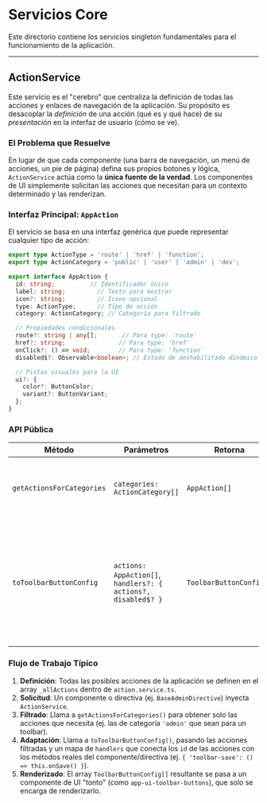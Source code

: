 <!-- File: d:\desarrollos\countries2\frontend\src\app\core\services\README.md | Last Modified: 2025-10-19 -->

# Servicios Core

Este directorio contiene los servicios singleton fundamentales para el funcionamiento de la aplicación.

---

## ActionService

Este servicio es el "cerebro" que centraliza la definición de todas las acciones y enlaces de navegación de la aplicación. Su propósito es desacoplar la *definición* de una acción (qué es y qué hace) de su *presentación* en la interfaz de usuario (cómo se ve).

### El Problema que Resuelve

En lugar de que cada componente (una barra de navegación, un menú de acciones, un pie de página) defina sus propios botones y lógica, `ActionService` actúa como la **única fuente de la verdad**. Los componentes de UI simplemente solicitan las acciones que necesitan para un contexto determinado y las renderizan.

### Interfaz Principal: `AppAction`

El servicio se basa en una interfaz genérica que puede representar cualquier tipo de acción:

```typescript
export type ActionType = 'route' | 'href' | 'function';
export type ActionCategory = 'public' | 'user' | 'admin' | 'dev';

export interface AppAction {
  id: string;          // Identificador único
  label: string;         // Texto para mostrar
  icon?: string;         // Icono opcional
  type: ActionType;      // Tipo de acción
  category: ActionCategory; // Categoría para filtrado

  // Propiedades condicionales
  route?: string | any[];       // Para type: 'route'
  href?: string;               // Para type: 'href'
  onClick?: () => void;        // Para type: 'function'
  disabled$?: Observable<boolean>; // Estado de deshabilitado dinámico

  // Pistas visuales para la UI
  ui?: {
    color?: ButtonColor;
    variant?: ButtonVariant;
  };
}
```

### API Pública

| Método                    | Parámetros                                                              | Retorna                   | Descripción                                                                                                                               |
| ------------------------- | ----------------------------------------------------------------------- | ------------------------- | ----------------------------------------------------------------------------------------------------------------------------------------- |
| `getActionsForCategories` | `categories: ActionCategory[]`                                          | `AppAction[]`             | Obtiene una lista de acciones filtradas por una o más categorías.                                                                         |
| `toToolbarButtonConfig`   | `actions: AppAction[]`, `handlers?: { actions?, disabled$? }` | `ToolbarButtonConfig[]` | **Adaptador** que convierte `AppAction` genéricas al formato específico que espera el componente `app-ui-toolbar-buttons`. |

### Flujo de Trabajo Típico

1.  **Definición**: Todas las posibles acciones de la aplicación se definen en el array `_allActions` dentro de `action.service.ts`.
2.  **Solicitud**: Un componente o directiva (ej. `BaseAdminDirective`) inyecta `ActionService`.
3.  **Filtrado**: Llama a `getActionsForCategories()` para obtener solo las acciones que necesita (ej. las de categoría `'admin'` que sean para un toolbar).
4.  **Adaptación**: Llama a `toToolbarButtonConfig()`, pasando las acciones filtradas y un mapa de `handlers` que conecta los `id` de las acciones con los métodos reales del componente/directiva (ej. `{ 'toolbar-save': () => this.onSave() }`).
5.  **Renderizado**: El array `ToolbarButtonConfig[]` resultante se pasa a un componente de UI "tonto" (como `app-ui-toolbar-buttons`), que solo se encarga de renderizarlo.
